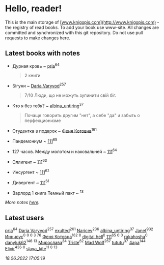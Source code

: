 # Hello, reader!
This is the main storage of [www.knigopis.com](http://www.knigopis.com) - the registry of read books.
To add your book use www-site. All changes are committed and synchronized with this git repository.
Do not use pull requests to make changes here.


## Latest books with notes
* Дурная кровь ~ [pria](users/128/128917939-vkontakte)<sup>64</sup>
    > 2 книги

* Бігуни ~ [Daria Varyvod](users/829/829893410524253-facebook)<sup>257</sup>
    > 7/10 Люди, що не можуть зупинити свій біг.

* Кто я без тебя? ~ [albina_untiring](users/257/2579695-vkontakte)<sup>37</sup>
    > Почаще говорить другим "нет", а себе "да"
    > и забыть о перфекционизме

* Студентка в подарок ~ [Феня Котовна](users/109/109746193906459706720-google)<sup>161</sup>

* Пандемониум ~ [111](users/309/309238388536274478-mailru)<sup>65</sup>

* 127 часов. Между молотом и наковальней ~ [111](users/309/309238388536274478-mailru)<sup>64</sup>

* Эллигент ~ [111](users/309/309238388536274478-mailru)<sup>63</sup>

* Инсургент ~ [111](users/309/309238388536274478-mailru)<sup>62</sup>

* Дивергент ~ [111](users/309/309238388536274478-mailru)<sup>61</sup>

* Варлорд 1 книга Темный пакт ~ [](users/101/101923253879668330026-google)<sup>13</sup>


_More notes [here](latest_books_with_notes.md)._


## Latest users
[pria](users/128/128917939-vkontakte)<sup>64</sup> 
[Daria Varyvod](users/829/829893410524253-facebook)<sup>257</sup> 
[exulted](users/100/100599204551896265722-google)<sup>201</sup> 
[Naricev](users/107/107090515204537133928-google)<sup>236</sup> 
[albina_untiring](users/257/2579695-vkontakte)<sup>37</sup> 
[Janet](users/108/108113656204404967440-google)<sup>932</sup> 
[Иннчоус](users/584/584548489-vkontakte)<sup>0</sup> 
[](users/113/113308925972173799436-google)<sup>0</sup> 
[](users/100/10038681-vkontakte)<sup>0</sup> 
[](users/115/115058436318443463985-google)<sup>3</sup> 
[](users/153/1537586159620888-facebook)<sup>76</sup> 
[Феня Котовна](users/109/109746193906459706720-google)<sup>162</sup> 
[](users/106/106089272412244528912-google)<sup>0</sup> 
[digital.hell](users/408/408598507-yandex)<sup>0</sup> 
[111](users/309/309238388536274478-mailru)<sup>65</sup> 
[](users/118/118100475290024631360-google)<sup>0</sup> 
[](users/113/113407984384376187261-google)<sup>0</sup> 
[rakahosha](users/100/100759961280206170633-google)<sup>0</sup> 
[danyluk62](users/374/374149854-vkontakte)<sup>146</sup> 
[](users/101/101923253879668330026-google)<sup>13</sup> 
[Мирослава](users/106/106107989792957993574-google)<sup>34</sup> 
[Triste](users/517/5175580462988229760-mailru)<sup>62</sup> 
[Mad Wolf](users/947/94738840-vkontakte)<sup>267</sup> 
[tututu](users/135/135685382-vkontakte)<sup>37</sup> 
[4apa](users/117/117392596378069249667-google)<sup>144</sup> 
[Elixir](users/115/115826717712507836033-google)<sup>436</sup> 
[](users/269/269376442-vkontakte)<sup>0</sup> 
[slava_kite](users/134/134671934-vkontakte)<sup>11</sup> 
[](users/101/101095046496982153936-google)<sup>0</sup> 
[](users/110/110108278789076439525-google)<sup>13</sup> 


_18.06.2022 17:05:19_
